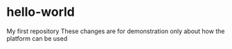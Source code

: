 # hello-world
My first repository
These changes are for demonstration only about how the platform can be used
